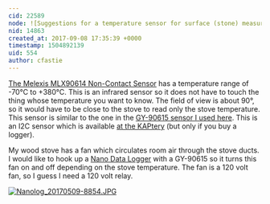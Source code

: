 ```yaml
---
cid: 22589
node: ![Suggestions for a temperature sensor for surface (stone) measurements?](../notes/MadTinker/09-08-2017/suggestions-for-a-temperature-sensor-for-surface-stone-measurements)
nid: 14863
created_at: 2017-09-08 17:35:39 +0000
timestamp: 1504892139
uid: 554
author: cfastie
---
```


[The Melexis MLX90614 Non-Contact Sensor](https://learn.adafruit.com/using-melexis-mlx90614-non-contact-sensors/) has a temperature range of -70°C to +380°C. This is an infrared sensor so it does not have to touch the thing whose temperature you want to know. The field of view is about 90°, so it would have to be close to the stove to read only the stove temperature. This sensor is similar to the one in the [GY-90615 sensor I used here](https://publiclab.org/notes/cfastie/05-26-2017/portable-thermal-ir-temperature-logger-unit). This is an I2C sensor which is available [at the KAPtery](http://kaptery.com/product/addon-sensors-etc) (but only if you buy a logger).

My wood stove has a fan which circulates room air through the stove ducts. I would like to hook up a [Nano Data Logger](http://kaptery.com/product/nano-logger-kit) with a GY-90615 so it turns this fan on and off depending on the stove temperature. The fan is a 120 volt fan, so I guess I need a 120 volt relay.

[![Nanolog_20170509-8854.JPG](https://publiclab.org/system/images/photos/000/021/593/medium/Nanolog_20170509-8854.JPG)](https://publiclab.org/system/images/photos/000/021/593/original/Nanolog_20170509-8854.JPG)

